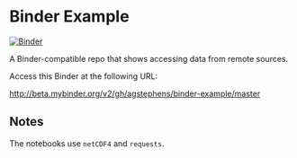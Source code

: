 # Binder Example

[![Binder](http://mybinder.org/badge.svg)](http://beta.mybinder.org/v2/gh/agstephens/binder-example/master)

A Binder-compatible repo that shows accessing data from remote sources.

Access this Binder at the following URL:

http://beta.mybinder.org/v2/gh/agstephens/binder-example/master


## Notes
The notebooks use `netCDF4` and `requests`.

